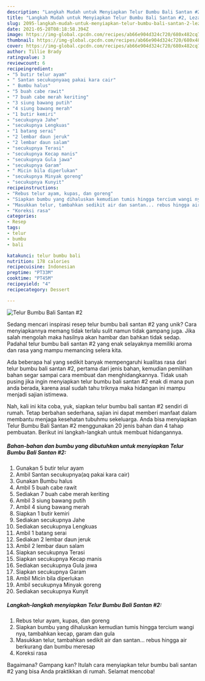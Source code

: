 ```yaml
---
description: "Langkah Mudah untuk Menyiapkan Telur Bumbu Bali Santan #2, Lezat Sekali"
title: "Langkah Mudah untuk Menyiapkan Telur Bumbu Bali Santan #2, Lezat Sekali"
slug: 2095-langkah-mudah-untuk-menyiapkan-telur-bumbu-bali-santan-2-lezat-sekali
date: 2021-05-28T08:18:58.394Z
image: https://img-global.cpcdn.com/recipes/ab66e904d324c720/680x482cq70/telur-bumbu-bali-santan-2-foto-resep-utama.jpg
thumbnail: https://img-global.cpcdn.com/recipes/ab66e904d324c720/680x482cq70/telur-bumbu-bali-santan-2-foto-resep-utama.jpg
cover: https://img-global.cpcdn.com/recipes/ab66e904d324c720/680x482cq70/telur-bumbu-bali-santan-2-foto-resep-utama.jpg
author: Tillie Brady
ratingvalue: 3
reviewcount: 6
recipeingredient:
- "5 butir telur ayam"
- " Santan secukupnyaaq pakai kara cair"
- " Bumbu halus"
- "5 buah cabe rawit"
- "7 buah cabe merah keriting"
- "3 siung bawang putih"
- "4 siung bawang merah"
- "1 butir kemiri"
- "secukupnya Jahe"
- "secukupnya Lengkuas"
- "1 batang serai"
- "2 lembar daun jeruk"
- "2 lembar daun salam"
- "secukupnya Terasi"
- "secukupnya Kecap manis"
- "secukupnya Gula jawa"
- "secukupnya Garam"
- " Micin bila diperlukan"
- "secukupnya Minyak goreng"
- "secukupnya Kunyit"
recipeinstructions:
- "Rebus telur ayam, kupas, dan goreng"
- "Siapkan bumbu yang dihaluskan kemudian tumis hingga tercium wangi nya, tambahkan kecap, garam dan gula"
- "Masukkan telur, tambahkan sedikit air dan santan... rebus hingga air berkurang dan bumbu meresap"
- "Koreksi rasa"
categories:
- Resep
tags:
- telur
- bumbu
- bali

katakunci: telur bumbu bali 
nutrition: 178 calories
recipecuisine: Indonesian
preptime: "PT33M"
cooktime: "PT45M"
recipeyield: "4"
recipecategory: Dessert

---
```



![Telur Bumbu Bali Santan #2](https://img-global.cpcdn.com/recipes/ab66e904d324c720/680x482cq70/telur-bumbu-bali-santan-2-foto-resep-utama.jpg)

Sedang mencari inspirasi resep telur bumbu bali santan #2 yang unik? Cara menyiapkannya memang tidak terlalu sulit namun tidak gampang juga. Jika salah mengolah maka hasilnya akan hambar dan bahkan tidak sedap. Padahal telur bumbu bali santan #2 yang enak selayaknya memiliki aroma dan rasa yang mampu memancing selera kita.



Ada beberapa hal yang sedikit banyak mempengaruhi kualitas rasa dari telur bumbu bali santan #2, pertama dari jenis bahan, kemudian pemilihan bahan segar sampai cara membuat dan menghidangkannya. Tidak usah pusing jika ingin menyiapkan telur bumbu bali santan #2 enak di mana pun anda berada, karena asal sudah tahu triknya maka hidangan ini mampu menjadi sajian istimewa.


Nah, kali ini kita coba, yuk, siapkan telur bumbu bali santan #2 sendiri di rumah. Tetap berbahan sederhana, sajian ini dapat memberi manfaat dalam membantu menjaga kesehatan tubuhmu sekeluarga. Anda bisa menyiapkan Telur Bumbu Bali Santan #2 menggunakan 20 jenis bahan dan 4 tahap pembuatan. Berikut ini langkah-langkah untuk membuat hidangannya.

<!--inarticleads1-->

##### Bahan-bahan dan bumbu yang dibutuhkan untuk menyiapkan Telur Bumbu Bali Santan #2:

1. Gunakan 5 butir telur ayam
1. Ambil  Santan secukupnya(aq pakai kara cair)
1. Gunakan  Bumbu halus
1. Ambil 5 buah cabe rawit
1. Sediakan 7 buah cabe merah keriting
1. Ambil 3 siung bawang putih
1. Ambil 4 siung bawang merah
1. Siapkan 1 butir kemiri
1. Sediakan secukupnya Jahe
1. Sediakan secukupnya Lengkuas
1. Ambil 1 batang serai
1. Sediakan 2 lembar daun jeruk
1. Ambil 2 lembar daun salam
1. Siapkan secukupnya Terasi
1. Siapkan secukupnya Kecap manis
1. Sediakan secukupnya Gula jawa
1. Siapkan secukupnya Garam
1. Ambil  Micin bila diperlukan
1. Ambil secukupnya Minyak goreng
1. Sediakan secukupnya Kunyit




<!--inarticleads2-->

##### Langkah-langkah menyiapkan Telur Bumbu Bali Santan #2:

1. Rebus telur ayam, kupas, dan goreng
1. Siapkan bumbu yang dihaluskan kemudian tumis hingga tercium wangi nya, tambahkan kecap, garam dan gula
1. Masukkan telur, tambahkan sedikit air dan santan... rebus hingga air berkurang dan bumbu meresap
1. Koreksi rasa




Bagaimana? Gampang kan? Itulah cara menyiapkan telur bumbu bali santan #2 yang bisa Anda praktikkan di rumah. Selamat mencoba!
